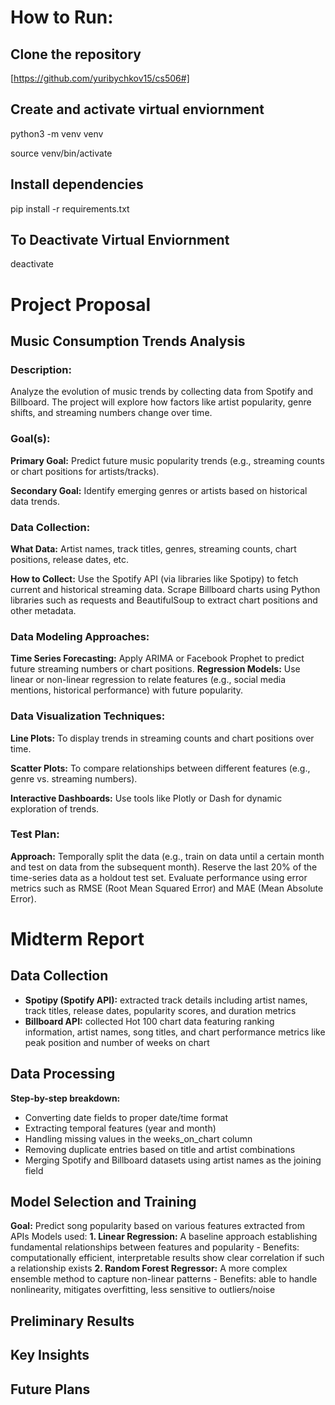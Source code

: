 # How to Run:
## Clone the repository ##

[https://github.com/yuribychkov15/cs506#]

## Create and activate virtual enviornment ##

python3 -m venv venv

source venv/bin/activate 

## Install dependencies ##

pip install -r requirements.txt

## To Deactivate Virtual Enviornment ##

deactivate

# Project Proposal

## Music Consumption Trends Analysis
### Description:
Analyze the evolution of music trends by collecting data from Spotify and Billboard. The project will explore how factors like artist popularity, genre shifts, and streaming numbers change over time.

### Goal(s):

**Primary Goal:** Predict future music popularity trends (e.g., streaming counts or chart positions for artists/tracks).

**Secondary Goal:** Identify emerging genres or artists based on historical data trends.

### Data Collection:

**What Data:** Artist names, track titles, genres, streaming counts, chart positions, release dates, etc.

**How to Collect:**
Use the Spotify API (via libraries like Spotipy) to fetch current and historical streaming data.
Scrape Billboard charts using Python libraries such as requests and BeautifulSoup to extract chart positions and other metadata.

### Data Modeling Approaches:

**Time Series Forecasting:** Apply ARIMA or Facebook Prophet to predict future streaming numbers or chart positions.
**Regression Models:** Use linear or non-linear regression to relate features (e.g., social media mentions, historical performance) with future popularity.

### Data Visualization Techniques:

**Line Plots:** To display trends in streaming counts and chart positions over time.

**Scatter Plots:** To compare relationships between different features (e.g., genre vs. streaming numbers).

**Interactive Dashboards:** Use tools like Plotly or Dash for dynamic exploration of trends.

### Test Plan:

**Approach:**
Temporally split the data (e.g., train on data until a certain month and test on data from the subsequent month).
Reserve the last 20% of the time-series data as a holdout test set.
Evaluate performance using error metrics such as RMSE (Root Mean Squared Error) and MAE (Mean Absolute Error).

# Midterm Report

## Data Collection

  - **Spotipy (Spotify API):** extracted track details including artist names, track titles, release dates, popularity scores, and duration metrics
  - **Billboard API:** collected Hot 100 chart data featuring ranking information, artist names, song titles, and chart performance metrics like peak position and number of weeks on chart 

## Data Processing
  **Step-by-step breakdown:**
  - Converting date fields to proper date/time format
  - Extracting temporal features (year and month)
  - Handling missing values in the weeks_on_chart column
  - Removing duplicate entries based on title and artist combinations
  - Merging Spotify and Billboard datasets using artist names as the joining field

## Model Selection and Training
  **Goal:** Predict song popularity based on various features extracted from APIs
  Models used:
  **1. Linear Regression:** A baseline approach establishing fundamental relationships between features and popularity
    - Benefits: computationally efficient, interpretable results show clear correlation if such a relationship exists
  **2. Random Forest Regressor:** A more complex ensemble method to capture non-linear patterns
    - Benefits: able to handle nonlinearity, mitigates overfitting, less sensitive to outliers/noise
  
## Preliminary Results

## Key Insights

## Future Plans
